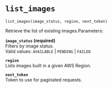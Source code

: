 # `list_images`<a name="pc-py-lib-api-image-list"></a>

```
list_images(image_status, region, next_token)
```

Retrieve the list of existing images\.Parameters:

**`image_status` \(required\)**  
Filters by image status\.  
Valid values: `AVAILABLE` \| `PENDING` \| `FAILED`

**`region`**  
Lists images built in a given AWS Region\.

**`next_token`**  
Token to use for paginated requests\.